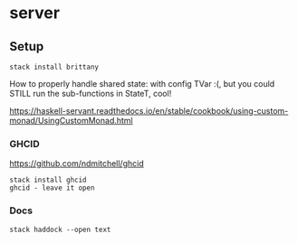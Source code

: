# server



## Setup

    stack install brittany

How to properly handle shared state: with config TVar :(, but you could STILL run the sub-functions in StateT, cool!

https://haskell-servant.readthedocs.io/en/stable/cookbook/using-custom-monad/UsingCustomMonad.html




### GHCID

https://github.com/ndmitchell/ghcid

    stack install ghcid
    ghcid - leave it open


### Docs

    stack haddock --open text
